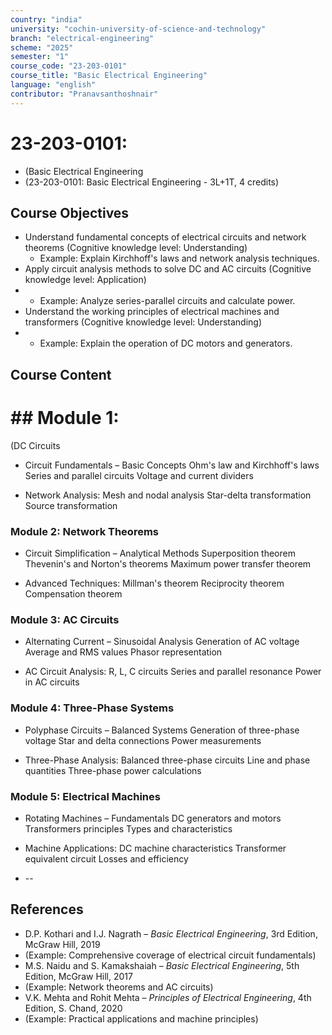 ```yaml
---
country: "india"
university: "cochin-university-of-science-and-technology"
branch: "electrical-engineering"
scheme: "2025"
semester: "1"
course_code: "23-203-0101"
course_title: "Basic Electrical Engineering"
language: "english"
contributor: "Pranavsanthoshnair"
---
```


# 23-203-0101: 
  - (Basic Electrical Engineering
  - (23-203-0101: Basic Electrical Engineering - 3L+1T, 4 credits)
## Course Objectives

* Understand fundamental concepts of electrical circuits and network theorems (Cognitive knowledge level: Understanding)
    - Example: Explain Kirchhoff's laws and network analysis techniques.
* Apply circuit analysis methods to solve DC and AC circuits (Cognitive knowledge level: Application)
*   - Example: Analyze series-parallel circuits and calculate power.
* Understand the working principles of electrical machines and transformers (Cognitive knowledge level: Understanding)
*   - Example: Explain the operation of DC motors and generators.

## Course Content
# ## Module 1:
  (DC Circuits

* Circuit Fundamentals – Basic Concepts
  Ohm's law and Kirchhoff's laws
  Series and parallel circuits
  Voltage and current dividers

* Network Analysis:
  Mesh and nodal analysis
  Star-delta transformation
  Source transformation

### Module 2: Network Theorems
* Circuit Simplification – Analytical Methods
  Superposition theorem
  Thevenin's and Norton's theorems
  Maximum power transfer theorem

* Advanced Techniques:
  Millman's theorem
  Reciprocity theorem
  Compensation theorem

### Module 3: AC Circuits
* Alternating Current – Sinusoidal Analysis
  Generation of AC voltage
  Average and RMS values
  Phasor representation

* AC Circuit Analysis:
  R, L, C circuits
  Series and parallel resonance
  Power in AC circuits

### Module 4: Three-Phase Systems
* Polyphase Circuits – Balanced Systems
  Generation of three-phase voltage
  Star and delta connections
  Power measurements

* Three-Phase Analysis:
  Balanced three-phase circuits
  Line and phase quantities
  Three-phase power calculations

### Module 5: Electrical Machines
* Rotating Machines – Fundamentals
  DC generators and motors
  Transformers principles
  Types and characteristics

* Machine Applications:
  DC machine characteristics
  Transformer equivalent circuit
  Losses and efficiency

* --

## References

* D.P. Kothari and I.J. Nagrath – *Basic Electrical Engineering*, 3rd Edition, McGraw Hill, 2019
* (Example: Comprehensive coverage of electrical circuit fundamentals)
* M.S. Naidu and S. Kamakshaiah – *Basic Electrical Engineering*, 5th Edition, McGraw Hill, 2017
* (Example: Network theorems and AC circuits)
* V.K. Mehta and Rohit Mehta – *Principles of Electrical Engineering*, 4th Edition, S. Chand, 2020
* (Example: Practical applications and machine principles)
